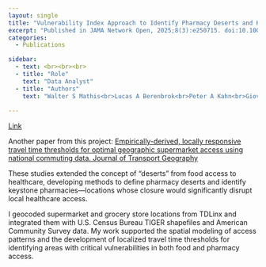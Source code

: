 ```yaml
---
layout: single
title: "Vulnerability Index Approach to Identify Pharmacy Deserts and Keystone Pharmacies."
excerpt: "Published in JAMA Network Open, 2025;8(3):e250715. doi:10.1001/jamanetworkopen.2025.0715"
categories:
  - Publications

sidebar:
  - text: <br><br><br>
  - title: "Role"
    text: "Data Analyst"
  - title: "Authors"
    text: "Walter S Mathis<br>Lucas A Berenbrok<br>Peter A Kahn<br>Giovanni Appolon<br>Shangbin Tang<br>Inmaculada Hernandez" 
  
---
```


<a href="https://jamanetwork.com/journals/jamanetworkopen/fullarticle/2831360" target="_blank"> Link</a>

Another paper from this project: <a href="https://www.sciencedirect.com/science/article/abs/pii/S0966692324001546?via%3Dihub" target="_blank"> Empirically-derived, locally responsive travel time thresholds for optimal geographic supermarket access using national commuting data. Journal of Transport Geography</a>  
  
These studies extended the concept of “deserts” from food access to healthcare, developing methods to define pharmacy deserts and identify keystone pharmacies—locations whose closure would significantly disrupt local healthcare access.   
  
I geocoded supermarket and grocery store locations from TDLinx and integrated them with U.S. Census Bureau TIGER shapefiles and American Community Survey data. My work supported the spatial modeling of access patterns and the development of localized travel time thresholds for identifying areas with critical vulnerabilities in both food and pharmacy access.  

